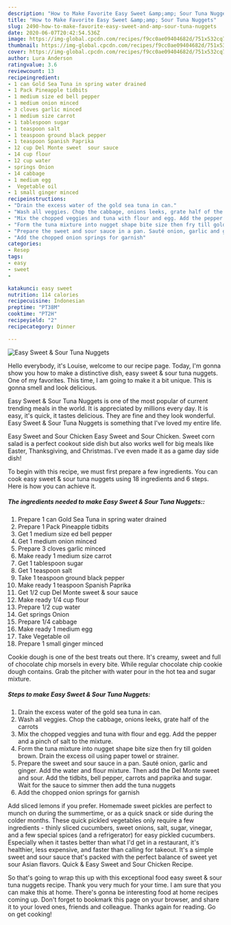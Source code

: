 ```yaml
---
description: "How to Make Favorite Easy Sweet &amp;amp; Sour Tuna Nuggets"
title: "How to Make Favorite Easy Sweet &amp;amp; Sour Tuna Nuggets"
slug: 2490-how-to-make-favorite-easy-sweet-and-amp-sour-tuna-nuggets
date: 2020-06-07T20:42:54.536Z
image: https://img-global.cpcdn.com/recipes/f9cc0ae09404682d/751x532cq70/easy-sweet-sour-tuna-nuggets-recipe-main-photo.jpg
thumbnail: https://img-global.cpcdn.com/recipes/f9cc0ae09404682d/751x532cq70/easy-sweet-sour-tuna-nuggets-recipe-main-photo.jpg
cover: https://img-global.cpcdn.com/recipes/f9cc0ae09404682d/751x532cq70/easy-sweet-sour-tuna-nuggets-recipe-main-photo.jpg
author: Lura Anderson
ratingvalue: 3.6
reviewcount: 13
recipeingredient:
- 1 can Gold Sea Tuna in spring water drained
- 1 Pack Pineapple tidbits
- 1 medium size ed bell pepper
- 1 medium onion minced
- 3 cloves garlic minced
- 1 medium size carrot
- 1 tablespoon sugar
- 1 teaspoon salt
- 1 teaspoon ground black pepper
- 1 teaspoon Spanish Paprika
- 12 cup Del Monte sweet  sour sauce
- 14 cup flour
- 12 cup water
- springs Onion
- 14 cabbage
- 1 medium egg
-  Vegetable oil
- 1 small ginger minced
recipeinstructions:
- "Drain the excess water of the gold sea tuna in can."
- "Wash all veggies. Chop the cabbage, onions leeks, grate half of the carrots"
- "Mix the chopped veggies and tuna with flour and egg. Add the pepper and a pinch of salt to the mixture."
- "Form the tuna mixture into nugget shape bite size then fry till golden brown. Drain the excess oil using paper towel or strainer."
- "Prepare the sweet and sour sauce in a pan. Sauté onion, garlic and ginger. Add the water and flour mixture. Then add the Del Monte sweet and sour. Add the tidbits, bell pepper, carrots and paprika and sugar. Wait for the sauce to simmer then add the tuna nuggets"
- "Add the chopped onion springs for garnish"
categories:
- Resep
tags:
- easy
- sweet
- 

katakunci: easy sweet 
nutrition: 114 calories
recipecuisine: Indonesian
preptime: "PT38M"
cooktime: "PT2H"
recipeyield: "2"
recipecategory: Dinner

---
```



![Easy Sweet &amp; Sour Tuna Nuggets](https://img-global.cpcdn.com/recipes/f9cc0ae09404682d/751x532cq70/easy-sweet-sour-tuna-nuggets-recipe-main-photo.jpg)

Hello everybody, it's Louise, welcome to our recipe page. Today, I'm gonna show you how to make a distinctive dish, easy sweet &amp; sour tuna nuggets. One of my favorites. This time, I am going to make it a bit unique. This is gonna smell and look delicious.

Easy Sweet &amp; Sour Tuna Nuggets is one of the most popular of current trending meals in the world. It is appreciated by millions every day. It is easy, it's quick, it tastes delicious. They are fine and they look wonderful. Easy Sweet &amp; Sour Tuna Nuggets is something that I've loved my entire life.

Easy Sweet and Sour Chicken Easy Sweet and Sour Chicken. Sweet corn salad is a perfect cookout side dish but also works well for big meals like Easter, Thanksgiving, and Christmas. I&#39;ve even made it as a game day side dish!


To begin with this recipe, we must first prepare a few ingredients. You can cook easy sweet &amp; sour tuna nuggets using 18 ingredients and 6 steps. Here is how you can achieve it.

##### The ingredients needed to make Easy Sweet &amp; Sour Tuna Nuggets::

1. Prepare 1 can Gold Sea Tuna in spring water drained
1. Prepare 1 Pack Pineapple tidbits
1. Get 1 medium size ed bell pepper
1. Get 1 medium onion minced
1. Prepare 3 cloves garlic minced
1. Make ready 1 medium size carrot
1. Get 1 tablespoon sugar
1. Get 1 teaspoon salt
1. Take 1 teaspoon ground black pepper
1. Make ready 1 teaspoon Spanish Paprika
1. Get 1/2 cup Del Monte sweet &amp; sour sauce
1. Make ready 1/4 cup flour
1. Prepare 1/2 cup water
1. Get springs Onion
1. Prepare 1/4 cabbage
1. Make ready 1 medium egg
1. Take  Vegetable oil
1. Prepare 1 small ginger minced


Cookie dough is one of the best treats out there. It&#39;s creamy, sweet and full of chocolate chip morsels in every bite. While regular chocolate chip cookie dough contains. Grab the pitcher with water pour in the hot tea and sugar mixture. 

##### Steps to make Easy Sweet &amp; Sour Tuna Nuggets:

1. Drain the excess water of the gold sea tuna in can.
1. Wash all veggies. Chop the cabbage, onions leeks, grate half of the carrots
1. Mix the chopped veggies and tuna with flour and egg. Add the pepper and a pinch of salt to the mixture.
1. Form the tuna mixture into nugget shape bite size then fry till golden brown. Drain the excess oil using paper towel or strainer.
1. Prepare the sweet and sour sauce in a pan. Sauté onion, garlic and ginger. Add the water and flour mixture. Then add the Del Monte sweet and sour. Add the tidbits, bell pepper, carrots and paprika and sugar. Wait for the sauce to simmer then add the tuna nuggets
1. Add the chopped onion springs for garnish


Add sliced lemons if you prefer. Homemade sweet pickles are perfect to munch on during the summertime, or as a quick snack or side during the colder months. These quick pickled vegetables only require a few ingredients - thinly sliced cucumbers, sweet onions, salt, sugar, vinegar, and a few special spices (and a refrigerator) for easy pickled cucumbers. Especially when it tastes better than what I&#39;d get in a restaurant, it&#39;s healthier, less expensive, and faster than calling for takeout. It&#39;s a simple sweet and sour sauce that&#39;s packed with the perfect balance of sweet yet sour Asian flavors. Quick &amp; Easy Sweet and Sour Chicken Recipe. 

So that's going to wrap this up with this exceptional food easy sweet &amp; sour tuna nuggets recipe. Thank you very much for your time. I am sure that you can make this at home. There's gonna be interesting food at home recipes coming up. Don't forget to bookmark this page on your browser, and share it to your loved ones, friends and colleague. Thanks again for reading. Go on get cooking!
